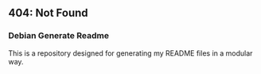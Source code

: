 404: Not Found
---
### Debian Generate Readme

This is a repository designed for generating my README files in a modular way.
